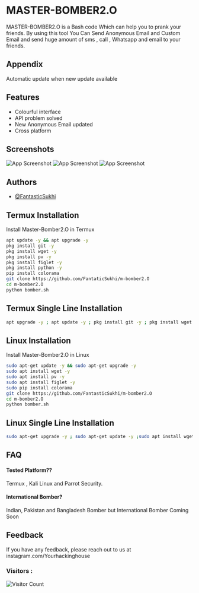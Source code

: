 
# MASTER-BOMBER2.O

MASTER-BOMBER2.O is a Bash code Which can help you to prank your friends. By using this tool You Can Send Anonymous Email and Custom Email and send huge amount of sms , call , Whatsapp and email to your friends.


## Appendix

Automatic update when new update available

## Features

- Colourful interface
- API problem solved
- New Anonymous Email updated
- Cross platform

## Screenshots

![App Screenshot](https://github.com/jatinkalwar/m-bomber2.O/blob/main/Additional/Screenshot_2023-03-07-19-57-50-53_84d3000e3f4017145260f7618db1d683.jpg) ![App Screenshot](https://github.com/jatinkalwar/m-bomber2.O/blob/main/Additional/Screenshot_2023-03-07-19-57-58-87_84d3000e3f4017145260f7618db1d683.jpg) ![App Screenshot](https://github.com/jatinkalwar/m-bomber2.O/blob/main/Additional/Screenshot_2023-04-28-10-39-22-21_84d3000e3f4017145260f7618db1d683.jpg)
## Authors

- [@FantasticSukhi](https://www.github.com/FantasticSukhi)


##  Termux Installation

Install Master-Bomber2.O in Termux

```bash
apt update -y && apt upgrade -y
pkg install git -y 
pkg install wget -y
pkg install pv -y
pkg install figlet -y
pkg install python -y
pip install colorama
git clone https://github.com/FantaticSukhi/m-bomber2.O
cd m-bomber2.O
python bomber.sh
```
##  Termux Single Line Installation

```bash
apt upgrade -y ; apt update -y ; pkg install git -y ; pkg install wget -y ; pkg install pv -y ; pkg install python ; pip install colorama ; pkg install figlet -y ; git clone https://GitHub.com/FantasticSukhi/m-bomber2.O ; cd m-bomber2.O ; python bomber.sh
```

##  Linux Installation

Install Master-Bomber2.O in Linux

```bash
sudo apt-get update -y && sudo apt-get upgrade -y
sudo apt install wget -y
sudo apt install pv -y
sudo apt install figlet -y
sudo pip install colorama
git clone https://github.com/FantasticSukhi/m-bomber2.O
cd m-bomber2.O
python bomber.sh
```

##  Linux Single Line Installation

```bash
sudo apt-get upgrade -y ; sudo apt-get update -y ;sudo apt install wget -y ; sudo apt install pv -y ; sudo pip install colorama ; sudo apt install figlet -y ; git clone https://GitHub.com/FantasticSukhi/m-bomber2.O ; cd ; ls ; cd m-bomber2.O ; python bomber.sh
```
    
## FAQ

#### Tested Platform??

Termux , Kali Linux and Parrot Security.

#### International Bomber?

Indian, Pakistan and Bangladesh Bomber but International Bomber Coming Soon


## Feedback

If you have any feedback, please reach out to us at instagram.com/Yourhackinghouse

### Visitors :

![Visitor Count](https://profile-counter.glitch.me/FantasticSukhicount.svg)
